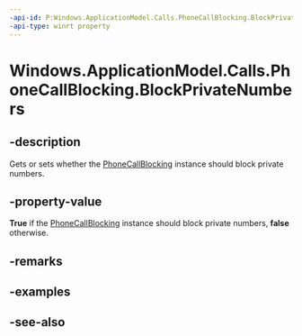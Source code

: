 ```yaml
---
-api-id: P:Windows.ApplicationModel.Calls.PhoneCallBlocking.BlockPrivateNumbers
-api-type: winrt property
---
```


<!-- Property syntax
public bool BlockPrivateNumbers { get;  set; }
-->

# Windows.ApplicationModel.Calls.PhoneCallBlocking.BlockPrivateNumbers

## -description
Gets or sets whether the [PhoneCallBlocking](phonecallblocking.md) instance should block private numbers.

## -property-value
**True** if the [PhoneCallBlocking](phonecallblocking.md) instance should block private numbers, **false** otherwise.

## -remarks

## -examples

## -see-also
